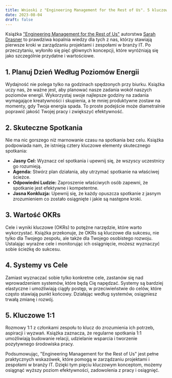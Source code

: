 ```yaml
---
title: Wnioski z "Engineering Management for the Rest of Us". 5 kluczowych (dla mnie) koncepcji
date: 2023-08-04
draft: false
---
```


Książka ["Engineering Management for the Rest of Us"](https://www.engmanagement.dev/) autorstwa [Sarah Drasner](https://twitter.com/sarah_edo) to prawdziwa kopalnia wiedzy dla tych z nas, którzy stawiają pierwsze kroki w zarządzaniu projektami i zespołami w branży IT. Po przeczytaniu, wyłoniło się pięć głównych koncepcji, które wyróżniają się jako szczególnie przydatne i wartościowe.

## 1. Planuj Dzień Według Poziomów Energii

Wydajność nie polega tylko na godzinach spędzonych przy biurku. Książka uczy nas, że ważne jest, aby planować nasze zadania wokół naszych poziomów energii. Wykorzystaj swoje najlepsze godziny na zadania wymagające kreatywności i skupienia, a te mniej produktywne zostaw na momenty, gdy Twoja energia spada. To proste podejście może diametralnie poprawić jakość Twojej pracy i zwiększyć efektywność.

## 2. Skuteczne Spotkania

Nie ma nic gorszego niż marnowanie czasu na spotkania bez celu. Książka podpowiada nam, że istnieją cztery kluczowe elementy skutecznego spotkania:
- **Jasny Cel:** Wyznacz cel spotkania i upewnij się, że wszyscy uczestnicy go rozumieją.
- **Agenda:** Stwórz plan działania, aby utrzymać spotkanie na właściwej ścieżce.
- **Odpowiedni Ludzie:** Zaproszenie właściwych osób zapewni, że spotkanie jest efektywne i kompetentne.
- **Jasna Konkluzja:** Upewnij się, że każdy opuszcza spotkanie z jasnym zrozumieniem co zostało osiągnięte i jakie są następne kroki.

## 3. Wartość OKRs

Cele i wyniki kluczowe (OKRs) to potężne narzędzie, które warto wykorzystać. Książka przekonuje, że OKRs są kluczowe dla sukcesu, nie tylko dla Twojego zespołu, ale także dla Twojego osobistego rozwoju. Ustalając wyraźne cele i monitorując ich osiągnięcie, możesz wyznaczyć sobie ścieżkę do sukcesu.

## 4. Systemy vs Cele

Zamiast wyznaczać sobie tylko konkretne cele, zastanów się nad wprowadzeniem systemów, które będą Cię napędzać. Systemy są bardziej elastyczne i umożliwiają ciągły postęp, w przeciwieństwie do celów, które często stawiają punkt końcowy. Działając według systemów, osiągniesz trwałą zmianę i rozwój.

## 5. Kluczowe 1:1

Rozmowy 1:1 z członkami zespołu to klucz do zrozumienia ich potrzeb, aspiracji i wyzwań. Książka zaznacza, że regularne spotkania 1:1 umożliwiają budowanie relacji, udzielanie wsparcia i tworzenie pozytywnego środowiska pracy.

Podsumowując, "Engineering Management for the Rest of Us" jest pełne praktycznych wskazówek, które pomogą w zarządzaniu projektami i zespołami w branży IT. Dzięki tym pięciu kluczowym konceptom, możemy osiągnąć wyższy poziom efektywności, zadowolenia z pracy i osiągnięć.